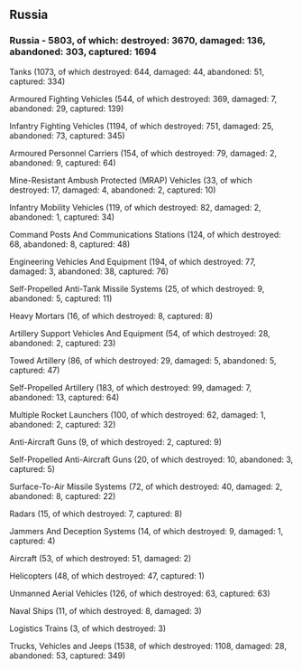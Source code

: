 
 
 ## Russia
 
 ### Russia - 5803, of which: destroyed: 3670, damaged: 136, abandoned: 303, captured: 1694

 

 

 Tanks (1073, of which destroyed: 644, damaged: 44, abandoned: 51, captured: 334)

 Armoured Fighting Vehicles (544, of which destroyed: 369, damaged: 7, abandoned: 29, captured: 139)

 Infantry Fighting Vehicles (1194, of which destroyed: 751, damaged: 25, abandoned: 73, captured: 345)

 Armoured Personnel Carriers (154, of which destroyed: 79, damaged: 2, abandoned: 9, captured: 64)

 Mine-Resistant Ambush Protected (MRAP) Vehicles (33, of which destroyed: 17, damaged: 4, abandoned: 2, captured: 10)

 Infantry Mobility Vehicles (119, of which destroyed: 82, damaged: 2, abandoned: 1, captured: 34)

 Command Posts And Communications Stations (124, of which destroyed: 68, abandoned: 8, captured: 48)

 Engineering Vehicles And Equipment (194, of which destroyed: 77, damaged: 3, abandoned: 38, captured: 76)

 Self-Propelled Anti-Tank Missile Systems (25, of which destroyed: 9, abandoned: 5, captured: 11)

 Heavy Mortars (16, of which destroyed: 8, captured: 8)

 Artillery Support Vehicles And Equipment (54, of which destroyed: 28, abandoned: 2, captured: 23)

 Towed Artillery (86, of which destroyed: 29, damaged: 5, abandoned: 5, captured: 47)

 Self-Propelled Artillery (183, of which destroyed: 99, damaged: 7, abandoned: 13, captured: 64)

 Multiple Rocket Launchers (100, of which destroyed: 62, damaged: 1, abandoned: 2, captured: 32)

 Anti-Aircraft Guns (9, of which destroyed: 2, captured: 9)

 Self-Propelled Anti-Aircraft Guns (20, of which destroyed: 10, abandoned: 3, captured: 5)

 Surface-To-Air Missile Systems (72, of which destroyed: 40, damaged: 2, abandoned: 8, captured: 22)

 Radars (15, of which destroyed: 7, captured: 8)

 Jammers And Deception Systems (14, of which destroyed: 9, damaged: 1, captured: 4)

 Aircraft (53, of which destroyed: 51, damaged: 2)

 Helicopters (48, of which destroyed: 47, captured: 1)

 Unmanned Aerial Vehicles (126, of which destroyed: 63, captured: 63)

 Naval Ships (11, of which destroyed: 8, damaged: 3)

 Logistics Trains (3, of which destroyed: 3)

 Trucks, Vehicles and Jeeps (1538, of which destroyed: 1108, damaged: 28, abandoned: 53, captured: 349)


